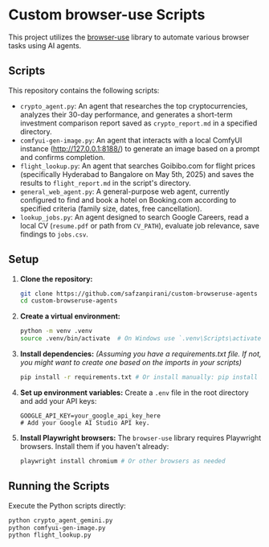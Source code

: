  # Custom browser-use Scripts

This project utilizes the [browser-use](https://github.com/browser-use/browser-use) library to automate various browser tasks using AI agents.

## Scripts

This repository contains the following scripts:

*   `crypto_agent.py`: An agent that researches the top cryptocurrencies, analyzes their 30-day performance, and generates a short-term investment comparison report saved as `crypto_report.md` in a specified directory.
*   `comfyui-gen-image.py`: An agent that interacts with a local ComfyUI instance (http://127.0.0.1:8188/) to generate an image based on a prompt and confirms completion.
*   `flight_lookup.py`: An agent that searches Goibibo.com for flight prices (specifically Hyderabad to Bangalore on May 5th, 2025) and saves the results to `flight_report.md` in the script's directory.
*   `general_web_agent.py`: A general-purpose web agent, currently configured to find and book a hotel on Booking.com according to specified criteria (family size, dates, free cancellation).
*   `lookup_jobs.py`: An agent designed to search Google Careers, read a local CV (`resume.pdf` or path from `CV_PATH`), evaluate job relevance, save findings to `jobs.csv`.

## Setup

1.  **Clone the repository:**
    ```bash
    git clone https://github.com/safzanpirani/custom-browseruse-agents
    cd custom-browseruse-agents
    ```
2.  **Create a virtual environment:**
    ```bash
    python -m venv .venv
    source .venv/bin/activate  # On Windows use `.venv\Scripts\activate`
    ```
3.  **Install dependencies:**
    *(Assuming you have a requirements.txt file. If not, you might want to create one based on the imports in your scripts)*
    ```bash
    pip install -r requirements.txt # Or install manually: pip install browser-use langchain-google-genai python-dotenv pydantic
    ```
4.  **Set up environment variables:**
    Create a `.env` file in the root directory and add your API keys:
    ```dotenv
    GOOGLE_API_KEY=your_google_api_key_here
    # Add your Google AI Studio API key.
    ```
5.  **Install Playwright browsers:**
    The `browser-use` library requires Playwright browsers. Install them if you haven't already:
    ```bash
    playwright install chromium # Or other browsers as needed
    ```

## Running the Scripts

Execute the Python scripts directly:

```bash
python crypto_agent_gemini.py
python comfyui-gen-image.py
python flight_lookup.py
```
